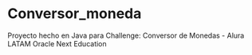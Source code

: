 # Conversor_moneda
Proyecto hecho en Java para Challenge: Conversor de Monedas - Alura LATAM Oracle Next Education 
